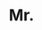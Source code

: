 ---
name: Qizhu Li
title: Mr.
email: qizhu.li@eng.ox.ac.uk
website: http://www.robots.ox.ac.uk/~liqizhu/
note: NULL
category: Graduate Students
photo: /images/people/QizhuLi.jpg
---